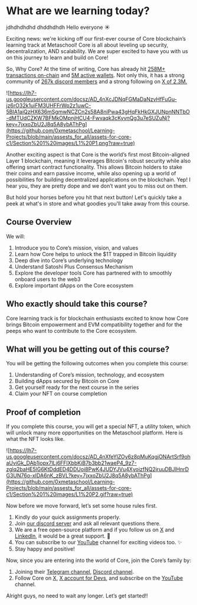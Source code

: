 # What are we learning today?
jdhdhdhdhd dhddhdhdh
Hello everyone ☀️

Exciting news: we're kicking off our first-ever course of Core blockchain’s learning track at Metaschool! Core is all about leveling up security, decentralization, AND scalability. We are super excited to have you with us on this journey to learn and build on Core!

So, Why Core? At the time of writing, Core has already hit [258M+ transactions on-chain](https://scan.coredao.org/) and [5M active wallets](https://scan.coredao.org/chart/active-address). Not only this, it has a strong community of [267k discord members](https://discord.com/invite/coredaoofficial) and a strong following on [X of 2.3M.](https://x.com/Coredao_Org)

![https://lh7-us.googleusercontent.com/docsz/AD_4nXcJDNqFGMaDaNzvHfFuGu-jz6rO32k1uiFM3UHFFrWp2z1uwC-5BIA1aiQzHX636mSgmwNCZCn2s58A8niPwa43gHqFkHkGXJUNpnNNTbO-dMTUdCZKW7BFMkOMpnjHCU4-Fwvaqk3cKyvnQg3u7eSUZuNj?key=7jxxoZbU2J8q5A8ybAThPg](https://github.com/0xmetaschool/Learning-Projects/blob/main/assests_for_all/assets-for-core-c1/Section%201%20images/L1%20P1.png?raw=true)

Another exciting aspect is that Core is the world’s first most Bitcoin-aligned Layer 1 blockchain, meaning it leverages Bitcoin's robust security while also offering smart contract functionality. This allows Bitcoin holders to stake their coins and earn passive income, while also opening up a world of possibilities for building decentralized applications on the blockchain. Yep! I hear you, they are pretty dope and we don’t want you to miss out on them.

But hold your horses before you hit that next button! Let's quickly take a peek at what's in store and what goodies you'll take away from this course.

## Course Overview

We will:

1. Introduce you to Core’s mission, vision, and values
2. Learn how Core helps to unlock the $1T trapped in Bitcoin liquidity
3. Deep dive into Core’s underlying technology
4. Understand Satoshi Plus Consensus Mechanism
5. Explore the developer tools Core has partnered with to smoothly onboard users to the web3
6. Explore important dApps on the Core ecosystem

## Who exactly should take this course?

Core learning track is for blockchain enthusiasts excited to know how Core brings Bitcoin empowerment and EVM compatibility together and for the peeps who want to contribute to the Core ecosystem.

## What will you be getting out of this course?

You will be getting the following outcomes when you complete this course:

1. Understanding of Core’s mission, technology, and ecosystem
2. Building dApps secured by Bitcoin on Core
3. Get yourself ready for the next course in the series
4. Claim your NFT on course completion

## Proof of completion

If you complete this course, you will get a special NFT, a utility token, which will unlock many more opportunities on the Metaschool platform. Here is what the NFT looks like.

![https://lh7-us.googleusercontent.com/docsz/AD_4nXfeYlZOy6z8pMuKqgjONArtSrf9ohaUviGk_DAb1jopx7lLj6FFlXbbKiB7b3bb21waeP4_9z7-zglq2baHE5lG6KtDddED4DDUoi8PwK4JUDYJVu4XyoizfNQ2jruuDBJlHnrDG3UN76o-xIDA6nK_zBVL?key=7jxxoZbU2J8q5A8ybAThPg](https://github.com/0xmetaschool/Learning-Projects/blob/main/assests_for_all/assets-for-core-c1/Section%201%20images/L1%20P2.gif?raw=true)

Now before we move forward, let’s set some house rules first.

1. Kindly do your quick assignments properly.
2. Join [our discord server](https://bit.ly/core-course-discord) and ask all relevant questions there.
3. We are a free open-source platform and if you follow us on [X](https://bit.ly/core-course-twitter) and [LinkedIn](https://bit.ly/core-course-linkedIn), it would be a great support. 🫣
4. You can subscribe to our [YouTube](https://bit.ly/core-course-youtube) channel for exciting videos too. ✨
5. Stay happy and positive!

Now, since you are entering into the world of Core, join the Core’s family by:

1. Joining their [Telegram channel](https://t.me/CoreDAOTelegram), [Discord channel](https://discord.com/invite/coredaoofficial).
2. Follow Core on [X](https://twitter.com/Coredao_Org), [X account for Devs](https://x.com/corechain_devs), and subscribe on the [YouTube](https://www.youtube.com/@Core_DAO_Official) channel.

Alright guys, no need to wait any longer. Let’s get started!!

